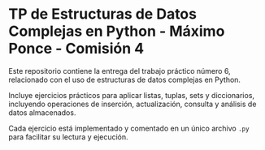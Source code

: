 # TP de Estructuras de Datos Complejas en Python - Máximo Ponce - Comisión 4

Este repositorio contiene la entrega del trabajo práctico número 6, relacionado con el uso de estructuras de datos complejas en Python.

Incluye ejercicios prácticos para aplicar listas, tuplas, sets y diccionarios, incluyendo operaciones de inserción, actualización, consulta y análisis de datos almacenados.

Cada ejercicio está implementado y comentado en un único archivo `.py` para facilitar su lectura y ejecución.
